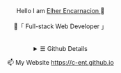 
<div align="center">
  Hello I am <a href="c-ent.github.io"> Elher Encarnacion </a> 👋
  </br>
  </br>
    🌱「 Full-stack Web Developer 」
  </br>
  </br>

  </br>
  </div>

  
  <details align="center" class="details-example">
    <summary>☰ Github Details</summary>
  <samp>
    <img src="https://komarev.com/ghpvc/?username=your-github-c-ent">
    <a href="https://github.com/c-ent?tab=repositories&language=python" target="_blank"><img alt="Python" src="https://img.shields.io/badge/-Python-3572A5?style=flat-square&logo=Python&logoColor=white"></a>
    <a href="https://github.com/c-ent?tab=repositories&language=java" target="_blank"><img alt="Java" src="https://img.shields.io/badge/-Java-b07219?style=flat-square&logo=Java&logoColor=white"></a>
     <a href="https://github.com/c-ent?tab=repositories&language=html" target="_blank"><img alt="HTML" src="https://img.shields.io/badge/-HTML-e34c26?style=flat-square&logo=HTML5&logoColor=white"></a>
     <a href="https://github.com/c-ent?tab=repositories&language=php" target="_blank"><img alt="HTML" src="https://img.shields.io/badge/-PHP-e34c26?style=flat-square&logo=PHP&logoColor=white"></a>
 <a href="https://github.com/c-ent?tab=repositories&language=javascript" target="_blank"><img alt="HTML" src="https://img.shields.io/badge/-javascript-e34c26?style=flat-square&logo=javascript&logoColor=white"></a>
    </br>
  </samp>
    <img id="theImage" src="https://github-readme-stats.vercel.app/api?username=c-ent&show_icons=true">
  </details>
  
<p align="center">
  📫 My Website <a href="https://c-ent.github.io/">https://c-ent.github.io</a>
</p>    

